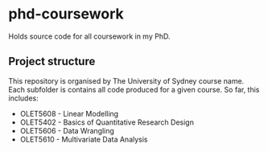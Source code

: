 # phd-coursework
Holds source code for all coursework in my PhD.

## Project structure

This repository is organised by The University of Sydney course name. Each subfolder is contains all code produced for a given course. So far, this includes:

* OLET5608 - Linear Modelling
* OLET5402 - Basics of Quantitative Research Design
* OLET5606 - Data Wrangling
* OLET5610 - Multivariate Data Analysis
